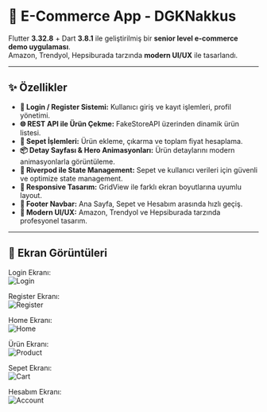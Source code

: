 # 🚀 E-Commerce App - DGKNakkus

Flutter **3.32.8** + Dart **3.8.1** ile geliştirilmiş bir **senior level e-commerce demo uygulaması**.  
Amazon, Trendyol, Hepsiburada tarzında **modern UI/UX** ile tasarlandı.  

---

## ✨ Özellikler

- **🔑 Login / Register Sistemi:** Kullanıcı giriş ve kayıt işlemleri, profil yönetimi.  
- **🌐 REST API ile Ürün Çekme:** FakeStoreAPI üzerinden dinamik ürün listesi.  
- **🛒 Sepet İşlemleri:** Ürün ekleme, çıkarma ve toplam fiyat hesaplama.  
- **📦 Detay Sayfası & Hero Animasyonları:** Ürün detaylarını modern animasyonlarla görüntüleme.  
- **🧩 Riverpod ile State Management:** Sepet ve kullanıcı verileri için güvenli ve optimize state management.  
- **📱 Responsive Tasarım:** GridView ile farklı ekran boyutlarına uyumlu layout.  
- **📌 Footer Navbar:** Ana Sayfa, Sepet ve Hesabım arasında hızlı geçiş.  
- **🎨 Modern UI/UX:** Amazon, Trendyol ve Hepsiburada tarzında profesyonel tasarım.

---

## 📸 Ekran Görüntüleri

Login Ekranı:  
![Login](ecommerceapp_dgknakkus/assets/screenshoots/login.png)

Register Ekranı:  
![Register](ecommerceapp_dgknakkus/assets/screenshoots/register.png)

Home Ekranı:  
![Home](ecommerceapp_dgknakkus/assets/screenshoots/home.png)

Ürün Ekranı:  
![Product](ecommerceapp_dgknakkus/assets/screenshoots/productpage.png)

Sepet Ekranı:  
![Cart](ecommerceapp_dgknakkus/assets/screenshoots/cart.png)

Hesabım Ekranı:  
![Account](ecommerceapp_dgknakkus/assets/screenshoots/account.png)
